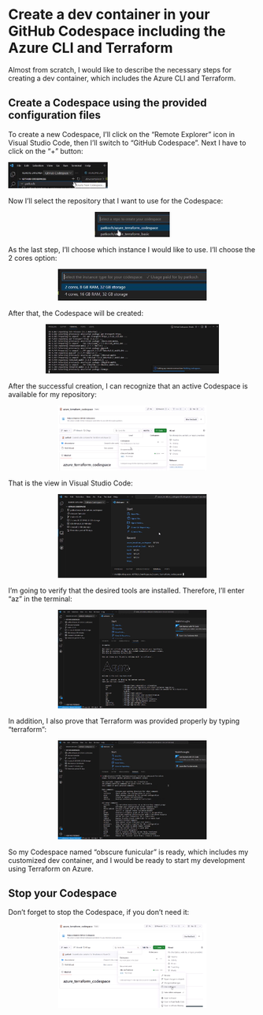 ﻿# Create a dev container in your GitHub Codespace including the Azure CLI and Terraform

Almost from scratch, I would like to describe the necessary steps for creating a dev container, which includes the Azure CLI and Terraform.

## Create a Codespace using the provided configuration files

To create a new Codespace, I’ll click on the “Remote Explorer” icon in Visual Studio Code, then I’ll switch to “GitHub Codespace”. Next I have to click on the “+” button:

<p align="left">
  <img src="pictures/06_create_new_cs.png" width="40%" height="30%" title="create_new_cs">
</p>

Now I’ll select the repository that I want to use for the Codespace:

<p align="center">
  <img src="pictures/07_create_new_cs_select_repo.png" width="30%" height="20%" title="create_new_cs_select_repo">
</p>

As the last step, I’ll choose which instance I would like to use. I’ll choose the 2 cores option:

<p align="center">
  <img src="pictures/07_create_new_cs_select_instance.png" width="60%" height="40%" title="07_create_new_cs_select_instance">
</p>

After that, the Codespace will be created:

<p align="center">
  <img src="pictures/08_building_dev_container.png" width="70%" height="50%" title="08_building_dev_container">
</p>

After the successful creation, I can recognize that an active Codespace is available for my repository:

<p align="center">
  <img src="pictures/09_git_repo_cs.png" width="60%" height="40%" title="09_git_repo_cs">
</p>

That is the view in Visual Studio Code:

<p align="center">
  <img src="pictures/10_finished_cs.png" width="60%" height="40%" title="10_finished_cs">
</p>

I’m going to verify that the desired tools are installed. Therefore, I’ll enter “az” in the terminal:

<p align="center">
  <img src="pictures/11_finished_cs_azure.png" width="60%" height="40%" title="11_finished_cs_azure">
</p>

In addition, I also prove that Terraform was provided properly by typing “terraform”:

<p align="center">
  <img src="pictures/12_finished_cs_terraform.png" width="60%" height="40%" title="12_finished_cs_terraform">
</p>

So my Codespace named “obscure funicular” is ready, which includes my customized dev container, and I would be ready to start my development using Terraform on Azure.

## Stop your Codespace

Don’t forget to stop the Codespace, if you don’t need it:

<p align="center">
  <img src="pictures/13_stop_cs.png" width="60%" height="40%" title="13_stop_cs">
</p>

